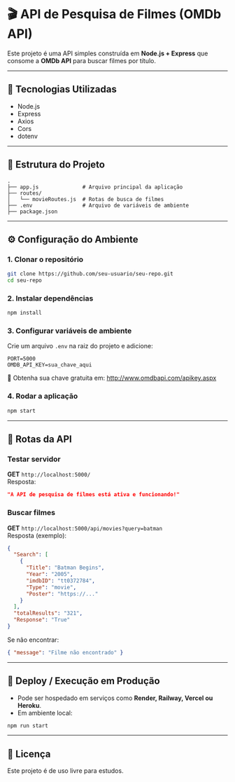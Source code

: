# 🎬 API de Pesquisa de Filmes (OMDb API)

Este projeto é uma API simples construída em **Node.js + Express** que consome a **OMDb API** para buscar filmes por título.

---

## 🚀 Tecnologias Utilizadas
- Node.js
- Express
- Axios
- Cors
- dotenv

---

## 📂 Estrutura do Projeto
```
.
├── app.js              # Arquivo principal da aplicação
├── routes/
│   └── movieRoutes.js  # Rotas de busca de filmes
├── .env                # Arquivo de variáveis de ambiente
├── package.json
```
---

## ⚙️ Configuração do Ambiente

### 1. Clonar o repositório
```bash
git clone https://github.com/seu-usuario/seu-repo.git
cd seu-repo
```

### 2. Instalar dependências
```bash
npm install
```

### 3. Configurar variáveis de ambiente
Crie um arquivo `.env` na raiz do projeto e adicione:
```env
PORT=5000
OMDB_API_KEY=sua_chave_aqui
```
🔑 Obtenha sua chave gratuita em: http://www.omdbapi.com/apikey.aspx

### 4. Rodar a aplicação
```bash
npm start
```

---

## 📡 Rotas da API

### Testar servidor
**GET** `http://localhost:5000/`  
Resposta:
```json
"A API de pesquisa de filmes está ativa e funcionando!"
```

### Buscar filmes
**GET** `http://localhost:5000/api/movies?query=batman`  
Resposta (exemplo):
```json
{
  "Search": [
    {
      "Title": "Batman Begins",
      "Year": "2005",
      "imdbID": "tt0372784",
      "Type": "movie",
      "Poster": "https://..."
    }
  ],
  "totalResults": "321",
  "Response": "True"
}
```
Se não encontrar:
```json
{ "message": "Filme não encontrado" }
```

---

## 🐳 Deploy / Execução em Produção
- Pode ser hospedado em serviços como **Render, Railway, Vercel ou Heroku**.
- Em ambiente local:
```bash
npm run start
```

---

## 📜 Licença
Este projeto é de uso livre para estudos.
